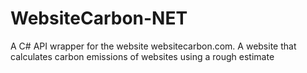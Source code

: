 # WebsiteCarbon-NET
A C# API wrapper for the website websitecarbon.com. A website that calculates carbon emissions of websites using a rough estimate
